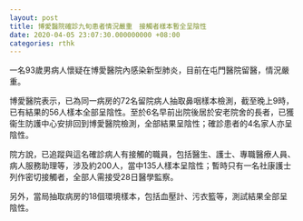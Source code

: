 ```yaml
---
layout: post
title: 博愛醫院確診九旬患者情況嚴重　接觸者樣本暫全呈陰性
date: 2020-04-05 23:07:30.000000000 +08:00
categories: rthk
---
```


一名93歲男病人懷疑在博愛醫院內感染新型肺炎，目前在屯門醫院留醫，情況嚴重。

博愛醫院表示，已為同一病房的72名留院病人抽取鼻咽樣本檢測，截至晚上9時，已有結果的56人樣本全部呈陰性。至於6名早前出院後居於安老院舍的長者，已獲衞生防護中心安排回到博愛醫院檢測，全部結果呈陰性；確診患者的4名家人亦呈陰性。

院方說，已追蹤與這名確診病人有接觸的職員，包括醫生、護士、專職醫療人員、病人服務助理等，涉及約200人，當中135人樣本呈陰性；暫時只有一名社康護士列作密切接觸者，全部人需接受28日醫學監察。

另外，當局抽取病房的18個環境樣本，包括血壓計、污衣籃等，測試結果全部呈陰性。
